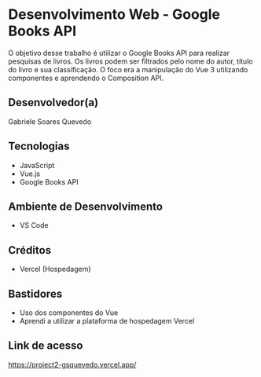 # Desenvolvimento Web - Google Books API
O objetivo desse trabalho é utilizar o Google Books API para realizar pesquisas de livros.
Os livros podem ser filtrados pelo nome do autor, título do livro e sua classificação.
O foco era a manipulação do Vue 3 utilizando componentes e aprendendo o Composition API.

## Desenvolvedor(a)
Gabriele Soares Quevedo

## Tecnologias
- JavaScript
- Vue.js
- Google Books API

## Ambiente de Desenvolvimento
- VS Code

## Créditos 
- Vercel (Hospedagem)
  
## Bastidores 
- Uso dos componentes do Vue
- Aprendi a utilizar a plataforma de hospedagem Vercel

## Link de acesso
https://project2-gsquevedo.vercel.app/
